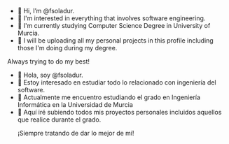 - 👋 Hi, I’m @fsoladur.
- 👀 I'm interested in everything that involves software engineering.
- 🌱 I'm currently studying Computer Science Degree in University of Murcia.
- 🌱 I will be uploading all my personal projects in this profile including those I'm doing during my degree.
<p>Always trying to do my best!</p>

- 👋 Hola, soy @fsoladur.
- 👀 Estoy interesado en estudiar todo lo relacionado con ingeniería del software.
- 🌱 Actualmente me encuentro estudiando el grado en Ingeniería Informática en la Universidad de Murcia
- 🌱 Aquí iré subiendo todos mis proyectos personales incluidos aquellos que realice durante el grado.
  <p>¡Siempre tratando de dar lo mejor de mí!</p>

<!---
fsoladur/fsoladur is a ✨ special ✨ repository because its `README.md` (this file) appears on your GitHub profile.
You can click the Preview link to take a look at your changes.
--->
